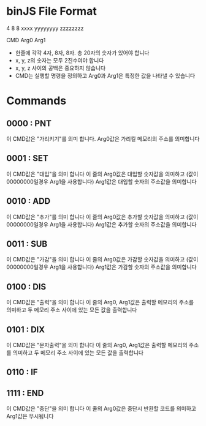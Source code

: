 # binJS File Format

4    8        8
xxxx yyyyyyyy zzzzzzzz

CMD  Arg0     Arg1

* 한줄에 각각 4자, 8자, 8자. 총 20자의 숫자가 있어야 합니다
* x, y, z의 숫자는 모두 2진수여야 합니다
* x, y, z 사이의 공백은 중요하지 않습니다
* CMD는 실행할 명령을 정의하고 Arg0과 Arg1은 특정한 값을 나타낼 수 있습니다

# Commands
## 0000 : PNT
이 CMD값은 "가리키기"를 의미 합니다.
Arg0값은 가리킬 메모리의 주소를 의미합니다

## 0001 : SET
이 CMD값은 "대입"을 의미 합니다
이 줄의 Arg0값은 대입할 숫자값을 의미하고 (값이 00000000일경우 Arg1을 사용합니다)
Arg1값은 대입할 숫자의 주소값을 의미합니다

## 0010 : ADD
이 CMD값은 "추가"를 의미 합니다
이 줄의 Arg0값은 추가할 숫자값을 의미하고 (값이 00000000일경우 Arg1을 사용합니다)
Arg1값은 추가할 숫자의 주소값을 의미합니다

## 0011 : SUB
이 CMD값은 "가감"을 의미 합니다
이 줄의 Arg0값은 가감할 숫자값을 의미하고 (값이 00000000일경우 Arg1을 사용합니다)
Arg1값은 가감할 숫자의 주소값을 의미합니다

## 0100 : DIS
이 CMD값은 "출력"을 의미 합니다
이 줄의 Arg0, Arg1값은 출력할 메모리의 주소를 의미하고
두 메모리 주소 사이에 있는 모든 값을 출력합니다

## 0101 : DIX
이 CMD값은 "문자출력"을 의미 합니다
이 줄의 Arg0, Arg1값은 출력할 메모리의 주소를 의미하고
두 메모리 주소 사이에 있는 모든 값을 출력합니다

## 0110 : IF

## 1111 : END
이 CMD값은 "중단"을 의미 합니다
이 줄의 Arg0값은 중단시 반환할 코드를 의미하고
Arg1값은 무시됩니다